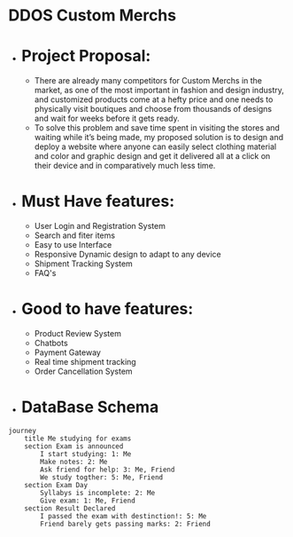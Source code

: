 # DDOS Custom Merchs 

- # Project Proposal:
    -   There are already many competitors for Custom Merchs in the market, as one of the most important in fashion and design industry, and customized products come at a hefty price and one needs to physically visit boutiques and choose from thousands of designs and wait for weeks before it gets ready.
    -   To solve this problem and save time spent in visiting the stores and waiting while it’s being made, my proposed solution is to design and deploy a website where anyone can easily select clothing material and color and graphic design and get it delivered all at a click on their device and in comparatively much less time.
    

- # Must Have features:
    - User Login and Registration System
    - Search and fiter items   
    - Easy to use Interface
    - Responsive Dynamic design to adapt to any device
    - Shipment Tracking System
    - FAQ's

- # Good to have features:
    - Product Review System
    - Chatbots
    - Payment Gateway
    - Real time shipment tracking
    - Order Cancellation System

- # DataBase Schema    
``` mermaid
journey
	title Me studying for exams
	section Exam is announced
		I start studying: 1: Me
		Make notes: 2: Me
		Ask friend for help: 3: Me, Friend
		We study togther: 5: Me, Friend
	section Exam Day
		Syllabys is incomplete: 2: Me
		Give exam: 1: Me, Friend
	section Result Declared
		I passed the exam with destinction!: 5: Me
		Friend barely gets passing marks: 2: Friend
```